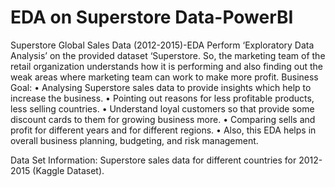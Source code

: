 # EDA on Superstore Data-PowerBI
Superstore Global Sales Data (2012-2015)-EDA
Perform ‘Exploratory Data Analysis’ on the provided dataset ‘Superstore. So, the marketing team of the retail organization understands how it is performing and also finding out the weak areas where marketing team can work to make more profit.
Business Goal:
•	Analysing Superstore sales data to provide insights which help to increase the business.
•	Pointing out reasons for less profitable products, less selling countries.
•	Understand loyal customers so that provide some discount cards to them for growing business more.
•	Comparing sells and profit for different years and for different regions.
•	Also, this EDA helps in overall business planning, budgeting, and risk management.

Data Set Information:
Superstore sales data for different countries for 2012-2015 (Kaggle Dataset).
